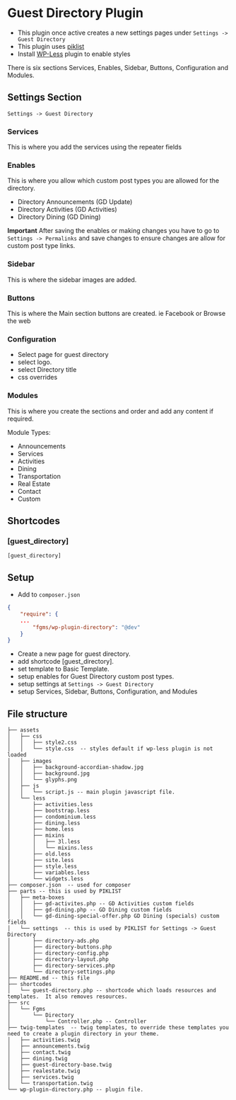 # Guest Directory Plugin

* This plugin once active creates a new settings pages under ```Settings -> Guest Directory```
* This plugin uses [piklist](https://piklist.com/learn/section/piklist/)
* Install [WP-Less](https://en-ca.wordpress.org/plugins/wp-less/) plugin to enable styles

There is six sections Services, Enables, Sidebar, Buttons, Configuration and Modules.

## Settings Section
```
Settings -> Guest Directory
```

### Services
This is where you add the services using the repeater fields

### Enables
This is where you allow which custom post types you are allowed for the directory.

* Directory Announcements (GD Update)
* Directory Activities (GD Activities)
* Directory Dining (GD Dining)

**Important** After saving the enables or making changes you have to go to ``` Settings -> Permalinks ``` and save changes to ensure changes are allow for custom post type links.

### Sidebar

This is where the sidebar images are added.

### Buttons

This is where the Main section buttons are created. ie Facebook or Browse the web

### Configuration

* Select page for guest directory
* select logo.
* select Directory title
* css overrides


### Modules

This is where you create the sections and order and add any content if required.

Module Types:

* Announcements
* Services
* Activities
* Dining
* Transportation
* Real Estate
* Contact
* Custom

## Shortcodes

### [guest_directory]

```
[guest_directory]

```

## Setup

* Add to ```composer.json```

```json
{
	"require": {
    ...
		"fgms/wp-plugin-directory": "@dev"
	}
}
```
* Create a new page for guest directory.
* add shortcode [guest_directory].
* set template to Basic Template.
* setup enables for Guest Directory custom post types.
* setup settings at ```Settings -> Guest Directory ```
* setup Services, Sidebar, Buttons, Configuration, and Modules

## File structure

```
├── assets
│   ├── css
│   │   ├── style2.css
│   │   └── style.css  -- styles default if wp-less plugin is not loaded
│   ├── images
│   │   ├── background-accordian-shadow.jpg
│   │   ├── background.jpg
│   │   └── glyphs.png
│   ├── js
│   │   └── script.js -- main plugin javascript file.
│   └── less
│       ├── activities.less
│       ├── bootstrap.less
│       ├── condominium.less
│       ├── dining.less
│       ├── home.less
│       ├── mixins
│       │   ├── 3l.less
│       │   └── mixins.less
│       ├── old.less
│       ├── site.less
│       ├── style.less
│       ├── variables.less
│       └── widgets.less
├── composer.json  -- used for composer
├── parts -- this is used by PIKLIST
│   ├── meta-boxes
│   │   ├── gd-activites.php -- GD Activities custom fields
│   │   ├── gd-dining.php -- GD Dining custom fields
│   │   └── gd-dining-special-offer.php GD Dining (specials) custom fields
│   └── settings  -- this is used by PIKLIST for Settings -> Guest Directory
│       ├── directory-ads.php
│       ├── directory-buttons.php
│       ├── directory-config.php
│       ├── directory-layout.php
│       ├── directory-services.php
│       └── directory-settings.php
├── README.md -- this file
├── shortcodes
│   └── guest-directory.php -- shortcode which loads resources and templates.  It also removes resources.
├── src
│   └── Fgms
│       └── Directory
│           └── Controller.php -- Controller
├── twig-templates  -- twig templates, to override these templates you need to create a plugin directory in your theme.
│   ├── activities.twig
│   ├── announcements.twig
│   ├── contact.twig
│   ├── dining.twig
│   ├── guest-directory-base.twig
│   ├── realestate.twig
│   ├── services.twig
│   └── transportation.twig
└── wp-plugin-directory.php -- plugin file.
```
